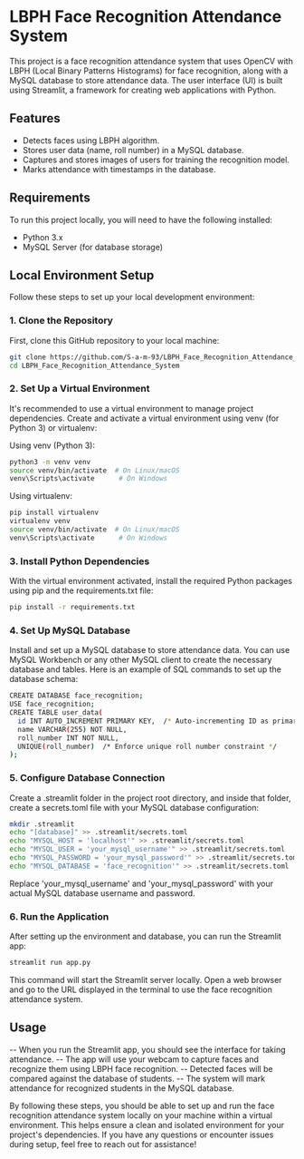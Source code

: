 # LBPH Face Recognition Attendance System

This project is a face recognition attendance system that uses OpenCV with LBPH (Local Binary Patterns Histograms) for face recognition, along with a MySQL database to store attendance data. The user interface (UI) is built using Streamlit, a framework for creating web applications with Python.

## Features

- Detects faces using LBPH algorithm.
- Stores user data (name, roll number) in a MySQL database.
- Captures and stores images of users for training the recognition model.
- Marks attendance with timestamps in the database.

## Requirements

To run this project locally, you will need to have the following installed:

- Python 3.x
- MySQL Server (for database storage)

## Local Environment Setup

Follow these steps to set up your local development environment:

### 1. Clone the Repository

First, clone this GitHub repository to your local machine:

```bash
git clone https://github.com/S-a-m-93/LBPH_Face_Recognition_Attendance_System.git
cd LBPH_Face_Recognition_Attendance_System
```

### 2. Set Up a Virtual Environment

It's recommended to use a virtual environment to manage project dependencies. Create and activate a virtual environment using venv (for Python 3) or virtualenv:

Using venv (Python 3):

```bash
python3 -m venv venv
source venv/bin/activate  # On Linux/macOS
venv\Scripts\activate      # On Windows
```

Using virtualenv:

```bash
pip install virtualenv
virtualenv venv
source venv/bin/activate  # On Linux/macOS
venv\Scripts\activate      # On Windows
```

### 3. Install Python Dependencies

With the virtual environment activated, install the required Python packages using pip and the requirements.txt file:

```bash
pip install -r requirements.txt
```

### 4. Set Up MySQL Database

Install and set up a MySQL database to store attendance data. You can use MySQL Workbench or any other MySQL client to create the necessary database and tables. Here is an example of SQL commands to set up the database schema:

```bash
CREATE DATABASE face_recognition;
USE face_recognition;
CREATE TABLE user_data(
  id INT AUTO_INCREMENT PRIMARY KEY,  /* Auto-incrementing ID as primary key */
  name VARCHAR(255) NOT NULL,
  roll_number INT NOT NULL,
  UNIQUE(roll_number)  /* Enforce unique roll number constraint */
);
```

### 5. Configure Database Connection

Create a .streamlit folder in the project root directory, and inside that folder, create a secrets.toml file with your MySQL database configuration:

```bash
mkdir .streamlit
echo "[database]" >> .streamlit/secrets.toml
echo "MYSQL_HOST = 'localhost'" >> .streamlit/secrets.toml
echo "MYSQL_USER = 'your_mysql_username'" >> .streamlit/secrets.toml
echo "MYSQL_PASSWORD = 'your_mysql_password'" >> .streamlit/secrets.toml
echo "MYSQL_DATABASE = 'face_recognition'" >> .streamlit/secrets.toml
```

Replace 'your_mysql_username' and 'your_mysql_password' with your actual MySQL database username and password.

### 6. Run the Application

After setting up the environment and database, you can run the Streamlit app:

```bash
streamlit run app.py
```

This command will start the Streamlit server locally. Open a web browser and go to the URL displayed in the terminal to use the face recognition attendance system.

## Usage

-- When you run the Streamlit app, you should see the interface for taking attendance.
-- The app will use your webcam to capture faces and recognize them using LBPH face recognition.
-- Detected faces will be compared against the database of students.
-- The system will mark attendance for recognized students in the MySQL database.

By following these steps, you should be able to set up and run the face recognition attendance system locally on your machine within a virtual environment. This helps ensure a clean and isolated environment for your project's dependencies. If you have any questions or encounter issues during setup, feel free to reach out for assistance!
